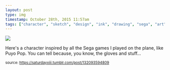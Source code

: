 ```yaml
---
layout: post
type: img
timestamp: October 28th, 2015 11:57am
tags: ["character", "sketch", "design", "ink", "drawing", "sega", "art"]
---
```

<img src="https://saturdayxiii.github.io/media/132093594809.jpg"/>

Here's a character inspired by all the Sega games I played on the plane, like Puyo Pop.  You can tell because, you know, the gloves and stuff&hellip;
 
  
<small>source: https://saturdayxiii.tumblr.com/post/132093594809</small>